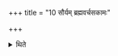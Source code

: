 +++
title = "10 सौर्यम् ब्रह्मवर्चसकामः"

+++

<details><summary>थिते</summary>

सौर्यं ब्रह्मवर्चसकामः १०
</details>
